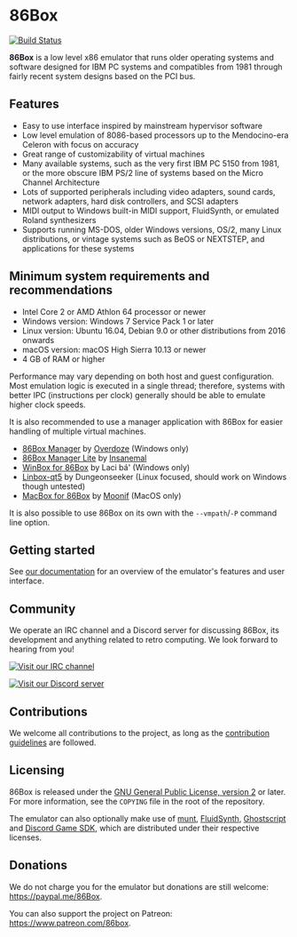 86Box
=====

[![Build Status](https://ci.86box.net/job/86Box/badge/icon)](https://ci.86box.net/job/86Box/)

**86Box** is a low level x86 emulator that runs older operating systems and software designed for IBM PC systems and compatibles from 1981 through fairly recent system designs based on the PCI bus.

Features
--------

* Easy to use interface inspired by mainstream hypervisor software
* Low level emulation of 8086-based processors up to the Mendocino-era Celeron with focus on accuracy
* Great range of customizability of virtual machines
* Many available systems, such as the very first IBM PC 5150 from 1981, or the more obscure IBM PS/2 line of systems based on the Micro Channel Architecture
* Lots of supported peripherals including video adapters, sound cards, network adapters, hard disk controllers, and SCSI adapters
* MIDI output to Windows built-in MIDI support, FluidSynth, or emulated Roland synthesizers
* Supports running MS-DOS, older Windows versions, OS/2, many Linux distributions, or vintage systems such as BeOS or NEXTSTEP, and applications for these systems

Minimum system requirements and recommendations
-----------------------------------------------

* Intel Core 2 or AMD Athlon 64 processor or newer
* Windows version: Windows 7 Service Pack 1 or later
* Linux version: Ubuntu 16.04, Debian 9.0 or other distributions from 2016 onwards
* macOS version: macOS High Sierra 10.13 or newer
* 4 GB of RAM or higher

Performance may vary depending on both host and guest configuration. Most emulation logic is executed in a single thread; therefore, systems with better IPC (instructions per clock) generally should be able to emulate higher clock speeds.

It is also recommended to use a manager application with 86Box for easier handling of multiple virtual machines.

* [86Box Manager](https://github.com/86Box/86BoxManager) by [Overdoze](https://github.com/daviunic) (Windows only)
* [86Box Manager Lite](https://github.com/insanemal/86box_manager_py) by [Insanemal](https://github.com/insanemal)
* [WinBox for 86Box](https://github.com/86Box/WinBox-for-86Box) by Laci bá' (Windows only)
* [Linbox-qt5](https://github.com/Dungeonseeker/linbox-qt5) by Dungeonseeker (Linux focused, should work on Windows though untested)
* [MacBox for 86Box](https://github.com/Moonif/MacBox) by [Moonif](https://github.com/Moonif) (MacOS only)

It is also possible to use 86Box on its own with the `--vmpath`/`-P` command line option.

Getting started
---------------

See [our documentation](https://86box.readthedocs.io/en/latest/index.html) for an overview of the emulator's features and user interface.

Community
---------

We operate an IRC channel and a Discord server for discussing 86Box, its development and anything related to retro computing. We look forward to hearing from you!

[![Visit our IRC channel](https://kiwiirc.com/buttons/irc.ringoflightning.net/86Box.png)](https://kiwiirc.com/client/irc.ringoflightning.net/?nick=86box|?#86Box)

[![Visit our Discord server](https://discordapp.com/api/guilds/262614059009048590/embed.png)](https://discord.gg/QXK9XTv)

Contributions
---------

We welcome all contributions to the project, as long as the [contribution guidelines](CONTRIBUTING.md) are followed.

Licensing
---------

86Box is released under the [GNU General Public License, version 2](https://www.gnu.org/licenses/old-licenses/gpl-2.0.html) or later. For more information, see the `COPYING` file in the root of the repository.

The emulator can also optionally make use of [munt](https://github.com/munt/munt), [FluidSynth](https://www.fluidsynth.org/), [Ghostscript](https://www.ghostscript.com/) and [Discord Game SDK](https://discord.com/developers/docs/game-sdk/sdk-starter-guide), which are distributed under their respective licenses.

Donations
---------

We do not charge you for the emulator but donations are still welcome:
https://paypal.me/86Box.

You can also support the project on Patreon:
https://www.patreon.com/86box.
